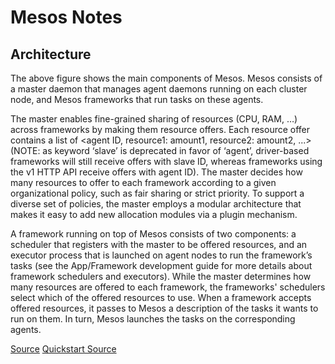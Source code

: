 # Mesos Notes

## Architecture

The above figure shows the main components of Mesos. Mesos consists of a master daemon that manages agent daemons running on each cluster node, and Mesos frameworks that run tasks on these agents.

The master enables fine-grained sharing of resources (CPU, RAM, …) across frameworks by making them resource offers. Each resource offer contains a list of <agent ID, resource1: amount1, resource2: amount2, ...> (NOTE: as keyword ‘slave’ is deprecated in favor of ‘agent’, driver-based frameworks will still receive offers with slave ID, whereas frameworks using the v1 HTTP API receive offers with agent ID). The master decides how many resources to offer to each framework according to a given organizational policy, such as fair sharing or strict priority. To support a diverse set of policies, the master employs a modular architecture that makes it easy to add new allocation modules via a plugin mechanism.

A framework running on top of Mesos consists of two components: a scheduler that registers with the master to be offered resources, and an executor process that is launched on agent nodes to run the framework’s tasks (see the App/Framework development guide for more details about framework schedulers and executors). While the master determines how many resources are offered to each framework, the frameworks' schedulers select which of the offered resources to use. When a framework accepts offered resources, it passes to Mesos a description of the tasks it wants to run on them. In turn, Mesos launches the tasks on the corresponding agents.

[Source](http://mesos.apache.org/documentation/latest/architecture/)
[Quickstart Source](http://iankent.uk/blog/a-quick-introduction-to-apache-mesos/)